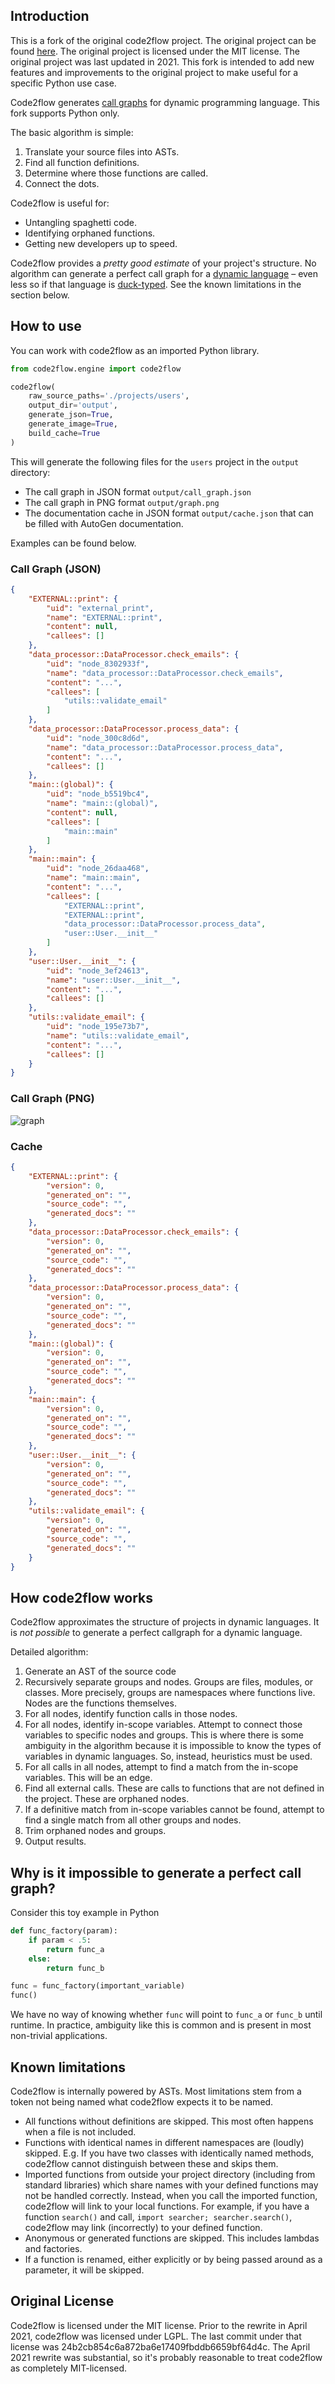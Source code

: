## Introduction
This is a fork of the original code2flow project. The original project can be found [here](https://github.com/scottrogowski/code2flow/). The original project is licensed under the MIT license. The original project was last updated in 2021. This fork is intended to add new features and improvements to the original project to make useful for a specific Python use case.

Code2flow generates [call graphs](https://en.wikipedia.org/wiki/Call_graph) for dynamic programming language. This fork supports Python only.

The basic algorithm is simple:

1. Translate your source files into ASTs.
1. Find all function definitions.
1. Determine where those functions are called.
1. Connect the dots.

Code2flow is useful for:
- Untangling spaghetti code.
- Identifying orphaned functions.
- Getting new developers up to speed.

Code2flow provides a *pretty good estimate* of your project's structure. No algorithm can generate a perfect call graph for a [dynamic language](https://en.wikipedia.org/wiki/Dynamic_programming_language) – even less so if that language is [duck-typed](https://en.wikipedia.org/wiki/Duck_typing). See the known limitations in the section below.

## How to use

You can work with code2flow as an imported Python library.

```python
from code2flow.engine import code2flow

code2flow(
    raw_source_paths='./projects/users',
    output_dir='output',
    generate_json=True,
    generate_image=True,
    build_cache=True
)
```
This will generate the following files for the `users` project in the `output` directory:
- The call graph in JSON format `output/call_graph.json`
- The call graph in PNG format `output/graph.png`
- The documentation cache in JSON format `output/cache.json` that can be filled with AutoGen documentation.

Examples can be found below.

### Call Graph (JSON)
```json
{
    "EXTERNAL::print": {
        "uid": "external_print",
        "name": "EXTERNAL::print",
        "content": null,
        "callees": []
    },
    "data_processor::DataProcessor.check_emails": {
        "uid": "node_8302933f",
        "name": "data_processor::DataProcessor.check_emails",
        "content": "...",
        "callees": [
            "utils::validate_email"
        ]
    },
    "data_processor::DataProcessor.process_data": {
        "uid": "node_300c8d6d",
        "name": "data_processor::DataProcessor.process_data",
        "content": "...",
        "callees": []
    },
    "main::(global)": {
        "uid": "node_b5519bc4",
        "name": "main::(global)",
        "content": null,
        "callees": [
            "main::main"
        ]
    },
    "main::main": {
        "uid": "node_26daa468",
        "name": "main::main",
        "content": "...",
        "callees": [
            "EXTERNAL::print",
            "EXTERNAL::print",
            "data_processor::DataProcessor.process_data",
            "user::User.__init__"
        ]
    },
    "user::User.__init__": {
        "uid": "node_3ef24613",
        "name": "user::User.__init__",
        "content": "...",
        "callees": []
    },
    "utils::validate_email": {
        "uid": "node_195e73b7",
        "name": "utils::validate_email",
        "content": "...",
        "callees": []
    }
}
```

### Call Graph (PNG)
![graph](graph.png)

### Cache 
```json
{
    "EXTERNAL::print": {
        "version": 0,
        "generated_on": "",
        "source_code": "",
        "generated_docs": ""
    },
    "data_processor::DataProcessor.check_emails": {
        "version": 0,
        "generated_on": "",
        "source_code": "",
        "generated_docs": ""
    },
    "data_processor::DataProcessor.process_data": {
        "version": 0,
        "generated_on": "",
        "source_code": "",
        "generated_docs": ""
    },
    "main::(global)": {
        "version": 0,
        "generated_on": "",
        "source_code": "",
        "generated_docs": ""
    },
    "main::main": {
        "version": 0,
        "generated_on": "",
        "source_code": "",
        "generated_docs": ""
    },
    "user::User.__init__": {
        "version": 0,
        "generated_on": "",
        "source_code": "",
        "generated_docs": ""
    },
    "utils::validate_email": {
        "version": 0,
        "generated_on": "",
        "source_code": "",
        "generated_docs": ""
    }
}
```


How code2flow works
------------

Code2flow approximates the structure of projects in dynamic languages. It is *not possible* to generate a perfect callgraph for a dynamic language.

Detailed algorithm:

1. Generate an AST of the source code
2. Recursively separate groups and nodes. Groups are files, modules, or classes. More precisely, groups are namespaces where functions live. Nodes are the functions themselves.
3. For all nodes, identify function calls in those nodes.
4. For all nodes, identify in-scope variables. Attempt to connect those variables to specific nodes and groups. This is where there is some ambiguity in the algorithm because it is impossible to know the types of variables in dynamic languages. So, instead, heuristics must be used.
5. For all calls in all nodes, attempt to find a match from the in-scope variables. This will be an edge.
6. Find all external calls. These are calls to functions that are not defined in the project. These are orphaned nodes.
7. If a definitive match from in-scope variables cannot be found, attempt to find a single match from all other groups and nodes.
8. Trim orphaned nodes and groups.
9. Output results.

Why is it impossible to generate a perfect call graph?
----------------

Consider this toy example in Python
```python
def func_factory(param):
    if param < .5:
        return func_a
    else:
        return func_b

func = func_factory(important_variable)
func()
```

We have no way of knowing whether `func` will point to `func_a` or `func_b` until runtime. In practice, ambiguity like this is common and is present in most non-trivial applications.

Known limitations
-----------------

Code2flow is internally powered by ASTs. Most limitations stem from a token not being named what code2flow expects it to be named.

* All functions without definitions are skipped. This most often happens when a file is not included.
* Functions with identical names in different namespaces are (loudly) skipped. E.g. If you have two classes with identically named methods, code2flow cannot distinguish between these and skips them.
* Imported functions from outside your project directory (including from standard libraries) which share names with your defined functions may not be handled correctly. Instead, when you call the imported function, code2flow will link to your local functions. For example, if you have a function `search()` and call, `import searcher; searcher.search()`, code2flow may link (incorrectly) to your defined function.
* Anonymous or generated functions are skipped. This includes lambdas and factories.
* If a function is renamed, either explicitly or by being passed around as a parameter, it will be skipped.

Original License
-----------------------------
Code2flow is licensed under the MIT license.
Prior to the rewrite in April 2021, code2flow was licensed under LGPL. The last commit under that license was 24b2cb854c6a872ba6e17409fbddb6659bf64d4c.
The April 2021 rewrite was substantial, so it's probably reasonable to treat code2flow as completely MIT-licensed.
